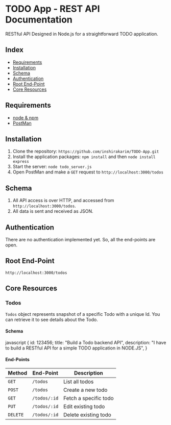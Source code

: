 # TODO App - REST API Documentation

RESTful API Designed in Node.js for a straightforward TODO application.

## Index

- [Requirements](#requirements)
- [Installation](#installation)
- [Schema](#schema)
- [Authentication](#authentication)
- [Root End-Point](#root-end-point)
- [Core Resources](#core-resources)

## Requirements

- [node & npm](http://nodejs.org)
- [PostMan](https://www.getpostman.com/)

## Installation

1. Clone the repository: `https://github.com/inshirakarim/TODO-App.git`
2. Install the application packages: `npm install` and then `node install express`
3. Start the server: `node todo_server.js`
4. Open PostMan and make a `GET` request to `http://localhost:3000/todos`

## Schema

1. All API access is over HTTP, and accessed from `http://localhost:3000/todos`.
2. All data is sent and received as JSON.

## Authentication

There are no authentication implemented yet. So, all the end-points are open.

## Root End-Point

`http://localhost:3000/todos`

## Core Resources

### Todos

`Todos` object represents snapshot of a specific Todo with a unique Id. You can retrieve it to see details about the Todo.

#### Schema

javascript
{
    id: 123456;
    title: "Build a Todo backend API",
    description: "I have to build a RESTful API for a simple TODO application in NODE.JS",
}


#### End-Points
| Method   | End-Point    | Description             |
| -------- | ------------ | ----------------------- |
| `GET`    | `/todos`     | List all todos        |
| `POST`   | `/todos`     | Create a new todo     |
| `GET`    | `/todos/:id` | Fetch a specific todo |
| `PUT`    | `/todos/:id` | Edit existing todo    |
| `DELETE` | `/todos/:id` | Delete existing todo  |
